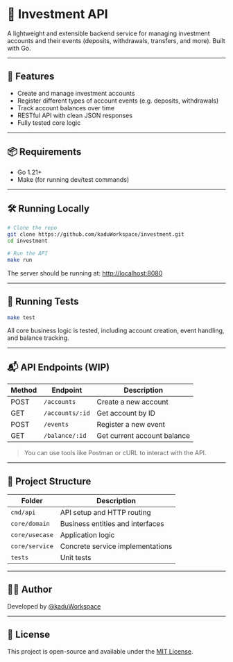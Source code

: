 # 💸 Investment API

A lightweight and extensible backend service for managing investment accounts and their events (deposits, withdrawals, transfers, and more). Built with Go.

---

## 🚀 Features

- Create and manage investment accounts
- Register different types of account events (e.g. deposits, withdrawals)
- Track account balances over time
- RESTful API with clean JSON responses
- Fully tested core logic

---

## 📦 Requirements

- Go 1.21+
- Make (for running dev/test commands)

---

## 🛠️ Running Locally

```bash
# Clone the repo
git clone https://github.com/kaduWorkspace/investment.git
cd investment

# Run the API
make run
```

The server should be running at: [http://localhost:8080](http://localhost:8080)

---

## 🧪 Running Tests

```bash
make test
```

All core business logic is tested, including account creation, event handling, and balance tracking.

---

## 📬 API Endpoints (WIP)

| Method | Endpoint         | Description                  |
|--------|------------------|------------------------------|
| POST   | `/accounts`      | Create a new account         |
| GET    | `/accounts/:id`  | Get account by ID            |
| POST   | `/events`        | Register a new event         |
| GET    | `/balance/:id`   | Get current account balance  |

> You can use tools like Postman or cURL to interact with the API.

---

## 📁 Project Structure

| Folder         | Description                      |
|----------------|----------------------------------|
| `cmd/api`      | API setup and HTTP routing       |
| `core/domain`  | Business entities and interfaces |
| `core/usecase` | Application logic                |
| `core/service` | Concrete service implementations |
| `tests`        | Unit tests                       |

---

## 👨‍💻 Author

Developed by [@kaduWorkspace](https://github.com/kaduWorkspace)

---

## 📝 License

This project is open-source and available under the [MIT License](LICENSE).

